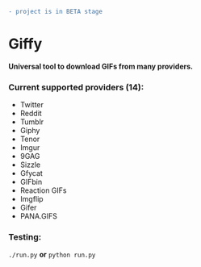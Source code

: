 ```diff
- project is in BETA stage
```

# Giffy
**Universal tool to download GIFs from many providers.**

### Current supported providers (14):
  - Twitter
  - Reddit
  - Tumblr
  - Giphy
  - Tenor
  - Imgur
  - 9GAG
  - Sizzle
  - Gfycat
  - GIFbin
  - Reaction GIFs
  - Imgflip
  - Gifer
  - PANA.GIFS

### Testing:
`./run.py` **or** `python run.py`
